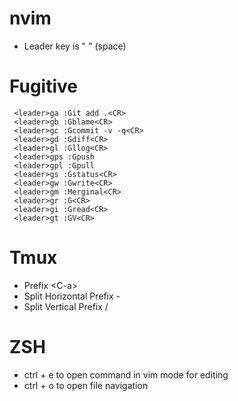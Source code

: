 nvim
====

* Leader key is " " (space)

Fugitive
========
```vimscript
 <leader>ga :Git add .<CR>
 <leader>gb :Gblame<CR>
 <leader>gc :Gcommit -v -q<CR>
 <leader>gd :Gdiff<CR>
 <leader>gl :Gllog<CR>
 <leader>gps :Gpush
 <leader>gpl :Gpull
 <leader>gs :Gstatus<CR>
 <leader>gw :Gwrite<CR>
 <leader>gm :Merginal<CR>
 <leader>gr :G<CR>
 <leader>gi :Gread<CR>
 <leader>gt :GV<CR>
```
Tmux
====

* Prefix \<C-a\>
* Split Horizontal Prefix -
* Split Vertical Prefix /

ZSH
===

* ctrl + e to open command in vim mode for editing
* ctrl + o to open file navigation
